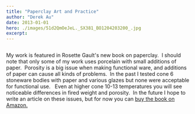 ```yaml
---
title: "Paperclay Art and Practice"
author: "Derek Au"
date: 2013-01-01
hero: ./images/51d2QmOeJeL._SX381_BO1204203200_.jpg
excerpt: 
---
```


![]()

My work is featured in Rosette Gault's new book on paperclay.  I should note that only some of my work uses porcelain with small additions of paper.  Porosity is a big issue when making functional ware, and additions of paper can cause all kinds of problems.  In the past I tested cone 6 stoneware bodies with paper and various glazes but none were acceptable for functional use.   Even at higher cone 10-13 temperatures you will see noticeable differences in fired weight and porosity.  In the future I hope to write an article on these issues, but for now you can [buy the book on Amazon.](http://www.amazon.co.uk/Paperclay-Art-Practice-New-Ceramics/dp/140813120X/ref=sr_1_1?ie=UTF8&qid=1355825269&sr=8-1)
